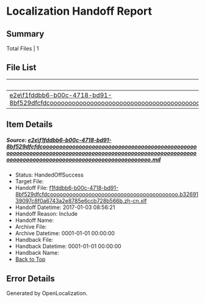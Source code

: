 # <a name='report-top'></a> Localization Handoff Report

## Summary
 Total Files | 1

## File List
 Source File | Status | Details 
 ----------- | ------ | ------- 
 [e2e\f1fddbb6-b00c-4718-bd91-8bf529dfcfdcooooooooooooooooooooooooooooooooooooooooooooooooooooooooooooooooooooooooooooooooooooooooooooooooooooooooooooooooooooooooooooooooooooooooooooooooooooo.md](https://github.com/OpenLocalizationTestOrg/ol-test1/blob/f7b7c652cbb3e1fb738a8d22dd23a0ba450fa4fe/e2e/f1fddbb6-b00c-4718-bd91-8bf529dfcfdcooooooooooooooooooooooooooooooooooooooooooooooooooooooooooooooooooooooooooooooooooooooooooooooooooooooooooooooooooooooooooooooooooooooooooooooooooooo.md) | HandedOffSuccess | [Details](#b43fa4eab9d488d78b7fc736faf69c03ac69191c2)

## Item Details
##### <a name='b43fa4eab9d488d78b7fc736faf69c03ac69191c2'></a> Source: [e2e\f1fddbb6-b00c-4718-bd91-8bf529dfcfdcooooooooooooooooooooooooooooooooooooooooooooooooooooooooooooooooooooooooooooooooooooooooooooooooooooooooooooooooooooooooooooooooooooooooooooooooooooo.md](https://github.com/OpenLocalizationTestOrg/ol-test1/blob/f7b7c652cbb3e1fb738a8d22dd23a0ba450fa4fe/e2e/f1fddbb6-b00c-4718-bd91-8bf529dfcfdcooooooooooooooooooooooooooooooooooooooooooooooooooooooooooooooooooooooooooooooooooooooooooooooooooooooooooooooooooooooooooooooooooooooooooooooooooooo.md)
* Status: HandedOffSuccess
* Target File: 
* Handoff File: [f1fddbb6-b00c-4718-bd91-8bf529dfcfdcoooooooooooooooooooooooooooooooooooooooo.b3269139097c8f0a6743a2e8785e6ccb728b566b.zh-cn.xlf](https://github.com/OpenLocalizationTestOrg/ol-test1-handoff/blob/794b99e76c0eae9f5e1b6bcd2a28e9c467e6f8cb/ol-handoff/OpenLocalizationTestOrg/ol-test1-zhcn/ci/ht/f1fddbb6-b00c-4718-bd91-8bf529dfcfdcoooooooooooooooooooooooooooooooooooooooo.b3269139097c8f0a6743a2e8785e6ccb728b566b.zh-cn.xlf)
* Handoff Datetime: 2017-01-03 08:56:21
* Handoff Reason: Include
* Handoff Name: 
* Archive File: 
* Archive Datetime: 0001-01-01 00:00:00
* Handback File: 
* Handback Datetime: 0001-01-01 00:00:00
* Handback Name: 
* [Back to Top](#report-top)


## Error Details

Generated by OpenLocalization.
